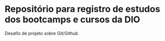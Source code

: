 # Repositório para registro de estudos dos bootcamps e cursos da DIO
Desafio de projeto sobre Git/Github
